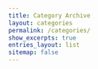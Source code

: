 ```yaml
---
title: Category Archive
layout: categories
permalink: /categories/
show_excerpts: true
entries_layout: list
sitemap: false
---
```

